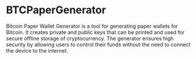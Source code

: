 # BTCPaperGenerator
Bitcoin Paper Wallet Generator is a tool for generating paper wallets for Bitcoin. It creates private and public keys that can be printed and used for secure offline storage of cryptocurrency. The generator ensures high security by allowing users to control their funds without the need to connect the device to the internet. 
